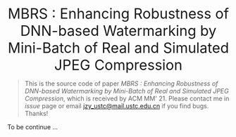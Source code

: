 <center><font size=6>MBRS : Enhancing Robustness of DNN-based Watermarking by Mini-Batch of Real and Simulated JPEG Compression</font></center>



> This is the source code of paper *MBRS : Enhancing Robustness of DNN-based Watermarking by Mini-Batch of Real and Simulated JPEG Compression*, which is received by ACM MM' 21. Please contact me in *issue* page or email jzy_ustc@mail.ustc.edu.cn if you find bugs. Thanks!

 

To be continue ...